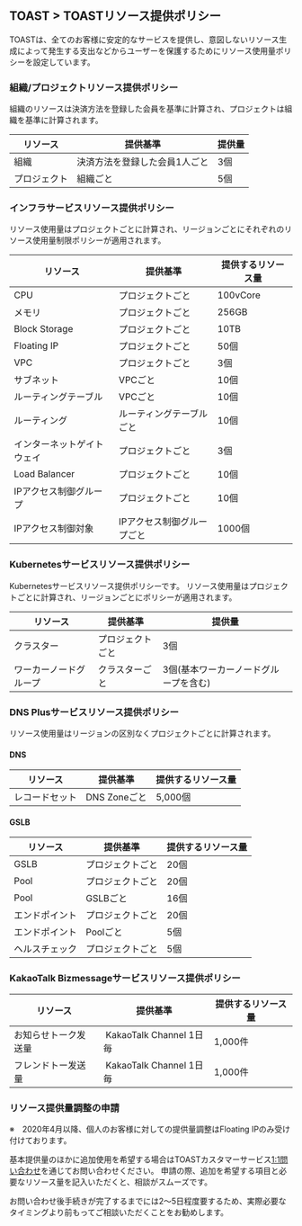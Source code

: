 ## TOAST > TOASTリソース提供ポリシー
TOASTは、全てのお客様に安定的なサービスを提供し、意図しないリソース生成によって発生する支出などからユーザーを保護するためにリソース使用量ポリシーを設定しています。 

### 組織/プロジェクトリソース提供ポリシー
組織のリソースは決済方法を登録した会員を基準に計算され、プロジェクトは組織を基準に計算されます。

|リソース | 提供基準 | 提供量 | 
|----|----|----|
|組織	| 決済方法を登録した会員1人ごと|3個|
|プロジェクト	 | 組織ごと |5個|

### インフラサービスリソース提供ポリシー
リソース使用量はプロジェクトごとに計算され、リージョンごとにそれぞれのリソース使用量制限ポリシーが適用されます。

|リソース | 提供基準 | 提供するリソース量 | 
|----|----|----|
|CPU	| プロジェクトごと |100vCore|
|メモリ	 | プロジェクトごと |256GB|
|Block Storage| プロジェクトごと |10TB|
|Floating IP | プロジェクトごと |50個|
|VPC | プロジェクトごと |3個|
|サブネット | VPCごと |10個|
|ルーティングテーブル | VPCごと |10個|
|ルーティング | ルーティングテーブルごと |10個|
|インターネットゲイトウェイ | プロジェクトごと	|3個|
|Load Balancer | プロジェクトごと |10個|
|IPアクセス制御グループ	| プロジェクトごと |10個|
|IPアクセス制御対象 | IPアクセス制御グループごと	|1000個|

### Kubernetesサービスリソース提供ポリシー
Kubernetesサービスリソース提供ポリシーです。 
リソース使用量はプロジェクトごとに計算され、リージョンごとにポリシーが適用されます。

|リソース | 提供基準 | 提供量 | 
|----|----|----|
|クラスター	| プロジェクトごと |3個|
|ワーカーノードグループ	 | クラスターごと |3個(基本ワーカーノードグループを含む)|


### DNS Plusサービスリソース提供ポリシー
リソース使用量はリージョンの区別なくプロジェクトごとに計算されます。

#### DNS
|リソース | 提供基準 | 提供するリソース量 | 
|----|----|----|
|レコードセット	| DNS Zoneごと |5,000個|

#### GSLB
|リソース | 提供基準 | 提供するリソース量 | 
|----|----|----|
|GSLB	| プロジェクトごと | 20個|
|Pool	| プロジェクトごと | 20個 |
|Pool   | GSLBごと   | 16個 |
|エンドポイント | プロジェクトごと | 20個 |
|エンドポイント | Poolごと | 5個 |
|ヘルスチェック	| プロジェクトごと | 5個 |

### KakaoTalk Bizmessageサービスリソース提供ポリシー

| リソース | 提供基準 | 提供するリソース量 |
| ---- | ---- | --------- |
| お知らせトーク发送量 |  KakaoTalk Channel 1日毎 | 1,000件 |
| フレンドトー发送量 |  KakaoTalk Channel 1日毎 | 1,000件 |

### リソース提供量調整の申請
※　2020年4月以降、個人のお客様に対しての提供量調整はFloating IPのみ受け付けております。

基本提供量のほかに追加使用を希望する場合はTOASTカスタマーサービス[1:1問い合わせ](https://www.toast.com/kr/support/inquiry)を通じてお問い合わせください。
申請の際、追加を希望する項目と必要なリソース量を記入いただくと、相談がスムーズです。

お問い合わせ後手続きが完了するまでには2～5日程度要するため、実際必要なタイミングより前もってご相談いただくことをお勧めします。
